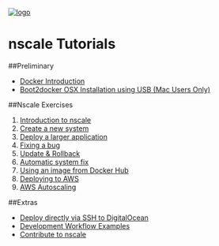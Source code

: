 <a href='http://nscale.nearform.com'>![logo][]</a>

nscale Tutorials
===============

##Preliminary
- [Docker Introduction](./docker-intro.md)
- [Boot2docker OSX Installation using USB (Mac Users Only)](./boot2docker-osx.md)

##Nscale Exercises
1. [Introduction to nscale](./1-nscale-intro.md)
2. [Create a new system](./2-create-a-system.md)
3. [Deploy a larger application](./3-deploy-larger-application.md)
4. [Fixing a bug](./4-config-&-logs.md)
5. [Update & Rollback](./5-update-&-rollback.md)
6. [Automatic system fix](./6-system-fix.md)
7. [Using an image from Docker Hub](./7-using-docker-images.md)
8. [Deploying to AWS](./8-deploy-to-aws.md)
9. [AWS Autoscaling](./9-aws-autoscaling.md)

##Extras
- [Deploy directly via SSH to DigitalOcean](./direct-digitalocean.md)
- [Development Workflow Examples](./development-workflow.md)
- [Contribute to nscale](../contributing/README.md)

[do-referral]: https://www.digitalocean.com/?refcode=c85081546a8e

[logo]:../_imgs/logo.png
